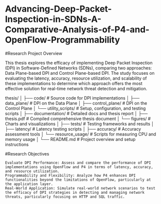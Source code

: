 # Advancing-Deep-Packet-Inspection-in-SDNs-A-Comparative-Analysis-of-P4-and-OpenFlow-Programmability

#Research Project Overview

This thesis explores the efficacy of implementing Deep Packet Inspection (DPI) in Software-Defined Networks (SDNs), comparing two approaches: Data Plane-based DPI and Control Plane-based DPI. The study focuses on evaluating the latency, accuracy, resource utilization, and scalability of these implementations to determine which approach offers the most effective solution for real-time network threat detection and mitigation.

thesis/
│
├── code/               # Source code for DPI implementations
│   ├── data_plane/     # DPI on the Data Plane
│   ├── control_plane/  # DPI on the Control Plane
│   └── utility_scripts/ # Setup, configuration, and testing scripts
│
├── documentation/      # Detailed docs and thesis report
│   ├── thesis.pdf      # Compiled comprehensive thesis document
│   └── figures/        # Charts and visualizations
│
├── tests/              # Testing frameworks and results
│   ├── latency/        # Latency testing scripts
│   ├── accuracy/       # Accuracy assessment tools
│   └── resource_usage/ # Scripts for measuring CPU and memory usage
│
└── README.md           # Project overview and setup instructions

#Research Objectives

    Evaluate DPI Performance: Assess and compare the performance of DPI implementations using OpenFlow and P4 in terms of latency, accuracy, and resource utilization.
    Programmability and Flexibility: Analyze how P4 enhances DPI functionalities beyond the limitations of OpenFlow, particularly at the application layer.
    Real-World Application: Simulate real-world network scenarios to test the efficacy of DPI strategies in detecting and managing network threats, particularly focusing on HTTP and SQL traffic.
